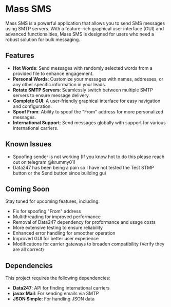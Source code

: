 # Mass SMS

Mass SMS is a powerful application that allows you to send SMS messages using SMTP servers. With a feature-rich graphical user interface (GUI) and advanced functionalities, Mass SMS is designed for users who need a robust solution for bulk messaging.

## Features

- **Hot Words**: Send messages with randomly selected words from a provided file to enhance engagement.
- **Personal Words**: Customize your messages with names, addresses, or any other specific information in your leads.
- **Rotate SMTP Servers**: Seamlessly switch between multiple SMTP servers to ensure message delivery.
- **Complete GUI**: A user-friendly graphical interface for easy navigation and configuration.
- **Spoof From**: Ability to spoof the "From" address for more personalized messages.
- **International Support**: Send messages globally with support for various international carriers.

## Known Issues

 - Spoofing sender is not working (If you know hot to do this please reach out on telegram @krummy01)
 - Data247 has been being a pain so I have not tested the Test STMP button or the Send button since building gui

## Coming Soon

Stay tuned for upcoming features, including:

- Fix for spoofing "From" address
- Multithreading for improved performance
- Removal of Data247 dependency for proformance and usage costs
- More extensive testing to ensure reliability
- Enhanced error handling for smoother operation
- Improved GUI for better user experience
- Modifications for carrier gateways to broaden compatibility (Verify they are all correct)

## Dependencies

This project requires the following dependencies:

- **Data247**: API for finding international carriers
- **javax Mail**: For sending emails via SMTP
- **JSON Simple**: For handling JSON data
